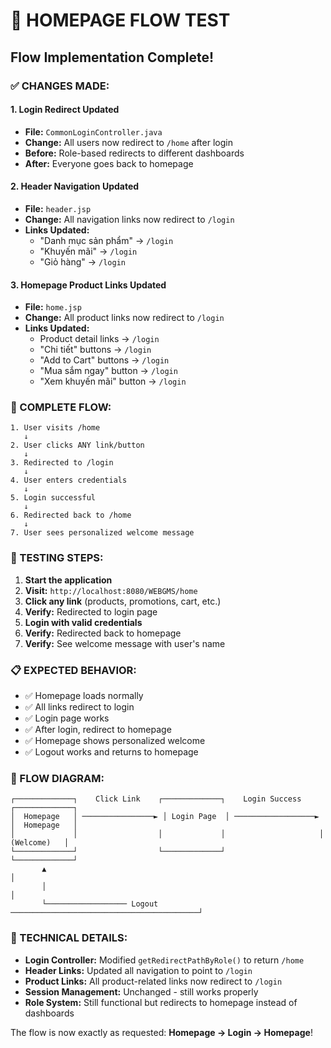 # 🔄 HOMEPAGE FLOW TEST

## Flow Implementation Complete!

### **✅ CHANGES MADE:**

#### **1. Login Redirect Updated**
- **File:** `CommonLoginController.java`
- **Change:** All users now redirect to `/home` after login
- **Before:** Role-based redirects to different dashboards
- **After:** Everyone goes back to homepage

#### **2. Header Navigation Updated**
- **File:** `header.jsp`
- **Change:** All navigation links now redirect to `/login`
- **Links Updated:**
  - "Danh mục sản phẩm" → `/login`
  - "Khuyến mãi" → `/login`
  - "Giỏ hàng" → `/login`

#### **3. Homepage Product Links Updated**
- **File:** `home.jsp`
- **Change:** All product links now redirect to `/login`
- **Links Updated:**
  - Product detail links → `/login`
  - "Chi tiết" buttons → `/login`
  - "Add to Cart" buttons → `/login`
  - "Mua sắm ngay" button → `/login`
  - "Xem khuyến mãi" button → `/login`

### **🔄 COMPLETE FLOW:**

```
1. User visits /home
   ↓
2. User clicks ANY link/button
   ↓
3. Redirected to /login
   ↓
4. User enters credentials
   ↓
5. Login successful
   ↓
6. Redirected back to /home
   ↓
7. User sees personalized welcome message
```

### **🧪 TESTING STEPS:**

1. **Start the application**
2. **Visit:** `http://localhost:8080/WEBGMS/home`
3. **Click any link** (products, promotions, cart, etc.)
4. **Verify:** Redirected to login page
5. **Login with valid credentials**
6. **Verify:** Redirected back to homepage
7. **Verify:** See welcome message with user's name

### **📋 EXPECTED BEHAVIOR:**

- ✅ Homepage loads normally
- ✅ All links redirect to login
- ✅ Login page works
- ✅ After login, redirect to homepage
- ✅ Homepage shows personalized welcome
- ✅ Logout works and returns to homepage

### **🎯 FLOW DIAGRAM:**

```
┌─────────────┐    Click Link    ┌─────────────┐    Login Success    ┌─────────────┐
│  Homepage   │ ────────────────► │ Login Page  │ ──────────────────► │  Homepage   │
│             │                  │             │                     │ (Welcome)   │
└─────────────┘                  └─────────────┘                     └─────────────┘
       ▲                                                                    │
       │                                                                    │
       └────────────────── Logout ──────────────────────────────────────────┘
```

### **🔧 TECHNICAL DETAILS:**

- **Login Controller:** Modified `getRedirectPathByRole()` to return `/home`
- **Header Links:** Updated all navigation to point to `/login`
- **Product Links:** All product-related links now redirect to `/login`
- **Session Management:** Unchanged - still works properly
- **Role System:** Still functional but redirects to homepage instead of dashboards

The flow is now exactly as requested: **Homepage → Login → Homepage**!
